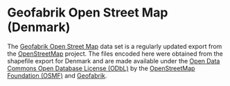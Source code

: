 
# Geofabrik Open Street Map (Denmark)

The [Geofabrik Open Street Map](https://download.geofabrik.de/europe/denmark.html) data set is a regularly updated export from the [OpenStreetMap](https://www.openstreetmap.org/) project. The files encoded here were obtained from the shapefile export for Denmark and are made available under the [Open Data Commons Open Database License (ODbL)](https://opendatacommons.org/licenses/odbl/) by the [OpenStreetMap Foundation (OSMF)](https://osmfoundation.org/) and [Geofabrik](https://www.geofabrik.de/).
